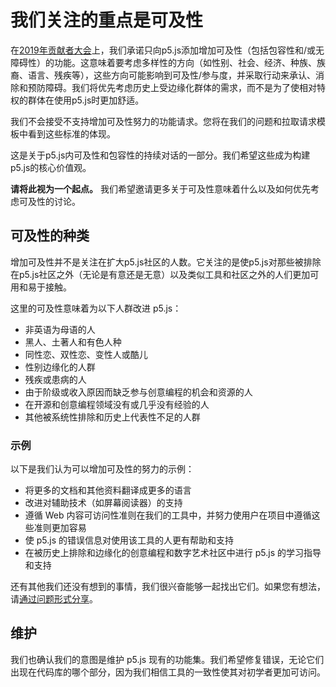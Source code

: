 # 我们关注的重点是可及性

在[2019年贡献者大会](https://p5js.org/community/contributors-conference-2019.html)上，我们承诺只向p5.js添加增加可及性（包括包容性和/或无障碍性）的功能。这意味着要考虑多样性的方向（如性别、社会、经济、种族、族裔、语言、残疾等），这些方向可能影响到可及性/参与度，并采取行动来承认、消除和预防障碍。我们将优先考虑历史上受边缘化群体的需求，而不是为了使相对特权的群体在使用p5.js时更加舒适。

我们不会接受不支持增加可及性努力的功能请求。您将在我们的问题和拉取请求模板中看到这些标准的体现。

这是关于p5.js内可及性和包容性的持续对话的一部分。我们希望这些成为构建p5.js的核心价值观。

**请将此视为一个起点。** 我们希望邀请更多关于可及性意味着什么以及如何优先考虑可及性的讨论。

## 可及性的种类

增加可及性并不是关注在扩大p5.js社区的人数。它关注的是使p5.js对那些被排除在p5.js社区之外（无论是有意还是无意）以及类似工具和社区之外的人们更加可用和易于接触。

这里的可及性意味着为以下人群改进 p5.js：

- 非英语为母语的人
- 黑人、土著人和有色人种
- 同性恋、双性恋、变性人或酷儿
- 性别边缘化的人群
- 残疾或患病的人
- 由于阶级或收入原因而缺乏参与创意编程的机会和资源的人
- 在开源和创意编程领域没有或几乎没有经验的人
- 其他被系统性排除和历史上代表性不足的人群

### 示例

以下是我们认为可以增加可及性的努力的示例：

- 将更多的文档和其他资料翻译成更多的语言
- 改进对辅助技术（如屏幕阅读器）的支持
- 遵循 Web 内容可访问性准则在我们的工具中，并努力使用户在项目中遵循这些准则更加容易
- 使 p5.js 的错误信息对使用该工具的人更有帮助和支持
- 在被历史上排除和边缘化的创意编程和数字艺术社区中进行 p5.js 的学习指导和支持

还有其他我们还没有想到的事情，我们很兴奋能够一起找出它们。如果您有想法，请[通过问题形式分享](https://github.com/processing/p5.js/issues/new/choose)。

## 维护

我们也确认我们的意图是维护 p5.js 现有的功能集。我们希望修复错误，无论它们出现在代码库的哪个部分，因为我们相信工具的一致性使其对初学者更加可访问。
